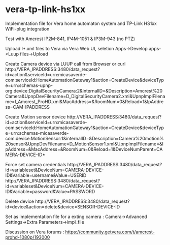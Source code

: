 # vera-tp-link-hs1xx

Implementation file for Vera home automaton system and TP-Link HS1xx WiFi-plug integration

Test with Amcrest IP2M-841, IP4M-1051 & IP3M-943 (no PTZ)

Upload I*.xml files to Vera via Vera Web UI, seletion Apps->Develop apps->Luup files->Upload

Create Camera device via LUUP call from Browser or curl	   
	http://VERA_IPADDRESS:3480/data_request?id=action&serviceId=urn:micasaverde-com:serviceId:HomeAutomationGateway1&action=CreateDevice&deviceType=urn:schemas-upnp-org:device:DigitalSecurityCamera:2&internalID=&Description=Amcrest%20Camera&UpnpDevFilename=D_DigitalSecurityCamera2.xml&UpnpImplFilename=I_Amcrest_ProHD.xml&MacAddress=&RoomNum=0&Reload=1&IpAddress=CAM-IPADDRESS

Create Motion sensor device
http://VERA_IPADDRESS:3480/data_request?id=action&serviceId=urn:micasaverde-com:serviceId:HomeAutomationGateway1&action=CreateDevice&deviceType=urn:schemas-micasaverde-com:device:MotionSensor:1&internalID=&Description=Camera%20motion%20sensor&UpnpDevFilename=D_MotionSensor1.xml&UpnpImplFilename=&IpAddress=&MacAddress=&RoomNum=0&Reload=1&DeviceNumParent=CAMERA-DEVICE-ID*

Force set camera credentials
	http://VERA_IPADDRESS:3480/data_request?id=variableset&DeviceNum=CAMERA-DEVICE-ID&Variable=username&Value=USERID
	http://VERA_IPADDRESS:3480/data_request?id=variableset&DeviceNum=CAMERA-DEVICE-ID&Variable=password&Value=PASSWORD

Delete device
	http://VERA_IPADDRESS:3480/data_request?id=device&action=delete&device=SENSOR-DEVICE-ID

Set as implementation file for a exting camera :
	Camera->Advanced Settings->Extra Parameters->impl_file

Discussion on Vera forums :
https://community.getvera.com/t/amcrest-prohd-1080p/193000
